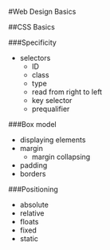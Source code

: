 #Web Design Basics

##CSS Basics

###Specificity

- selectors
  - ID
  - class
  - type
  - read from right to left
  - key selector
  - prequalifier

###Box model

- displaying elements
- margin
  - margin collapsing
- padding
- borders

###Positioning

- absolute
- relative
- floats
- fixed
- static
